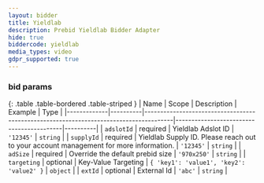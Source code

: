 ```yaml
---
layout: bidder
title: Yieldlab
description: Prebid Yieldlab Bidder Adapter
hide: true
biddercode: yieldlab
media_types: video
gdpr_supported: true
---
```




### bid params

{: .table .table-bordered .table-striped }
| Name        | Scope    | Description                                                                           | Example                                  | Type     |
|-------------|----------|---------------------------------------------------------------------------------------|------------------------------------------|----------|
| `adslotId`  | required | Yieldlab Adslot ID                                                                    | `'12345'`                                | `string` |
| `supplyId`  | required | Yieldlab Supply ID. Please reach out to your account management for more information. | `'12345'`                                | `string` |
| `adSize`    | required | Override the default prebid size                                                      | `'970x250'`                              | `string` |
| `targeting` | optional | Key-Value Targeting                                                                   | `{ 'key1': 'value1', 'key2': 'value2' }` | `object` |
| `extId`     | optional | External Id                                                                           | `'abc'`                                  | `string` |

